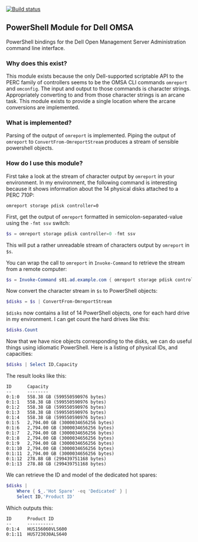 [![Build status](https://ci.appveyor.com/api/projects/status/r8mqw7hg1rri1imn/branch/master?svg=true&passingText=master%20-%20OK)](https://ci.appveyor.com/project/alx9r/PsOmsa/branch/master)

## PowerShell Module for Dell OMSA
PowerShell bindings for the Dell Open Management Server Administration command line interface.

### Why does this exist?

This module exists because the only Dell-supported scriptable API to the PERC family of controllers seems to be the OMSA CLI commands `omreport` and `omconfig`.  The input and output to those commands is character strings.  Appropriately converting to and from those character strings is an arcane task.  This module exists to provide a single location where the arcane conversions are implemented.

### What is implemented?

Parsing of the output of `omreport` is implemented.  Piping the output of `omreport` to `ConvertFrom-OmreportStream` produces a stream of sensible powershell objects.

### How do I use this module? 

First take a look at the stream of character output by `omreport` in your environment.  In my environment, the following command is interesting because it shows information about the 14 physical disks attached to a PERC 710P:

````Shell
omreport storage pdisk controller=0 
````

First, get the output of `omreport` formatted in semicolon-separated-value using the `-fmt ssv` switch:

````PowerShell
$s = omreport storage pdisk controller=0 -fmt ssv
````

This will put a rather unreadable stream of characters output by `omreport` in `$s`.

You can wrap the call to `omreport` in `Invoke-Command` to retrieve the stream from a remote computer:

````PowerShell
$s = Invoke-Command s01.ad.example.com { omreport storage pdisk controller=0 -fmt ssv}
````

Now convert the character stream in `$s` to PowerShell objects:

````PowerShell
$disks = $s | ConvertFrom-OmreportStream
````
`$disks` now contains a list of 14 PowerShell objects, one for each hard drive in my environment.  I can get count the hard drives like this:

````PowerShell
$disks.Count
````

Now that we have nice objects corresponding to the disks, we can do useful things using idiomatic PowerShell.  Here is a listing of physical IDs, and capacities: 

````PowerShell
$disks | Select ID,Capacity
````

The result looks like this:

````
ID      Capacity                                                          
--      --------                                                          
0:1:0   558.38 GB (599550590976 bytes)                                    
0:1:1   558.38 GB (599550590976 bytes)                                    
0:1:2   558.38 GB (599550590976 bytes)                                    
0:1:3   558.38 GB (599550590976 bytes)                                    
0:1:4   558.38 GB (599550590976 bytes)                                    
0:1:5   2,794.00 GB (3000034656256 bytes)                                 
0:1:6   2,794.00 GB (3000034656256 bytes)                                 
0:1:7   2,794.00 GB (3000034656256 bytes)                                 
0:1:8   2,794.00 GB (3000034656256 bytes)                                 
0:1:9   2,794.00 GB (3000034656256 bytes)                                 
0:1:10  2,794.00 GB (3000034656256 bytes)                                 
0:1:11  2,794.00 GB (3000034656256 bytes)                                 
0:1:12  278.88 GB (299439751168 bytes)                                    
0:1:13  278.88 GB (299439751168 bytes)
````

We can retrieve the ID and model of the dedicated hot spares:

````PowerShell
$disks | 
	Where { $_.'Hot Spare' -eq 'Dedicated' } | 
	Select ID,'Product ID'
````

Which outputs this:

````Shell
ID      Product ID                                              
--      ----------                                              
0:1:4   HUS156060VLS600                                         
0:1:11  HUS723030ALS640
````
